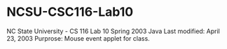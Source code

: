 # NCSU-CSC116-Lab10

NC State University - CS 116 Lab 10 Spring 2003
Java
Last modified: April 23, 2003
Purprose: Mouse event applet for class.
